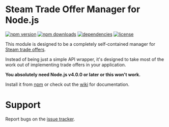 # Steam Trade Offer Manager for Node.js
[![npm version](https://img.shields.io/npm/v/@tf2autobot/tradeoffer-manager.svg)](https://npmjs.com/package/@tf2autobot/tradeoffer-manager)
[![npm downloads](https://img.shields.io/npm/dm/@tf2autobot/tradeoffer-manager.svg)](https://npmjs.com/package/@tf2autobot/tradeoffer-manager)
[![dependencies](https://img.shields.io/david/tf2autobot/node-steam-tradeoffer-manager.svg)](https://david-dm.org/tf2autobot/node-steam-tradeoffer-manager)
[![license](https://img.shields.io/npm/l/@tf2autobot/tradeoffer-manager.svg)](https://github.com/tf2autobot/node-steam-tradeoffer-manager/blob/master/LICENSE)

This module is designed to be a completely self-contained manager for
[Steam trade offers](https://steamcommunity.com/my/tradeoffers).

Instead of being just a simple API wrapper, it's designed to take most of the work out of implementing trade offers in
your application.

**You absolutely need Node.js v4.0.0 or later or this won't work.**

Install it from [npm](https://www.npmjs.com/package/@tf2autobot/tradeoffer-manager) or check out the
[wiki](https://github.com/DoctorMcKay/node-steam-tradeoffer-manager/wiki) for documentation.

# Support

Report bugs on the [issue tracker](https://github.com/TF2Autobot/node-steam-tradeoffer-manager/issues).
